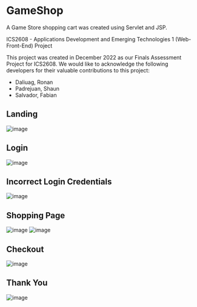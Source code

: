 # GameShop

A Game Store shopping cart was created using Servlet and JSP.

ICS2608 - Applications Development and Emerging Technologies 1 (Web-Front-End) Project

This project was created in December 2022 as our Finals Assessment Project for ICS2608. We would like to acknowledge the following developers for their valuable contributions to this project:
- Daliuag, Ronan
- Padrejuan, Shaun
- Salvador, Fabian

## Landing
![image](https://github.com/JoshuaEntrata/Shopping-Cart/assets/85151615/cdc4c995-45e6-4418-a26e-b584cf8f6bad)

## Login
![image](https://github.com/JoshuaEntrata/Shopping-Cart/assets/85151615/6220c9a0-8bcd-4487-ac2e-907825beec63)

## Incorrect Login Credentials
![image](https://github.com/JoshuaEntrata/Shopping-Cart/assets/85151615/9ec1f8d9-ade7-4319-80c5-d13fc470d5e0)

## Shopping Page
![image](https://github.com/JoshuaEntrata/Shopping-Cart/assets/85151615/f97696ab-f2e5-4d3d-8d39-5f68bcbe5c9f)
![image](https://github.com/JoshuaEntrata/Shopping-Cart/assets/85151615/053f4eb6-b741-4f80-b461-500e13691466)

## Checkout
![image](https://github.com/JoshuaEntrata/Shopping-Cart/assets/85151615/1514f13b-0955-4aaf-885b-9b3e02fcc4f3)

## Thank You
![image](https://github.com/JoshuaEntrata/Shopping-Cart/assets/85151615/f910573b-e982-40ae-923d-e12b7d6aa261)


